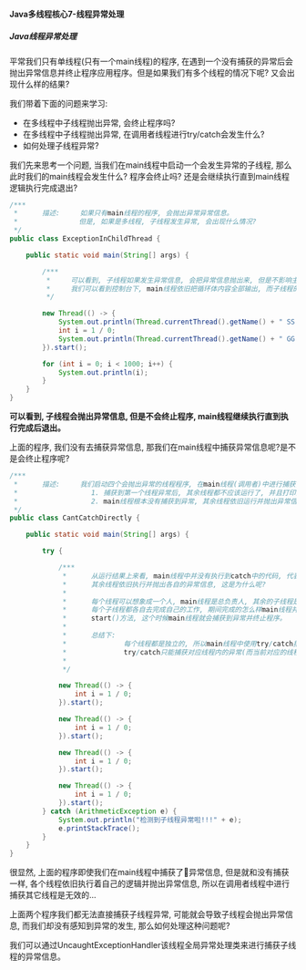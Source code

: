 #### Java多线程核心7-线程异常处理

##### Java线程异常处理

平常我们只有单线程(只有一个main线程)的程序, 在遇到一个没有捕获的异常后会抛出异常信息并终止程序应用程序。但是如果我们有多个线程的情况下呢? 又会出现什么样的结果?


我们带着下面的问题来学习:
  * 在多线程中子线程抛出异常, 会终止程序吗?
  * 在多线程中子线程抛出异常, 在调用者线程进行try/catch会发生什么?
  * 如何处理子线程异常?




我们先来思考一个问题, 当我们在main线程中启动一个会发生异常的子线程, 那么此时我们的main线程会发生什么? 程序会终止吗? 还是会继续执行直到main线程逻辑执行完成退出?

```java
/***
 *      描述:     如果只有main线程的程序, 会抛出异常异常信息。
 *               但是, 如果是多线程, 子线程发生异常, 会出现什么情况?
 */
public class ExceptionInChildThread {

    public static void main(String[] args) {

        /***
         *     可以看到, 子线程如果发生异常信息, 会把异常信息抛出来, 但是不影响主线程main的执行
         *     我们可以看到控制台下, main线程依旧把循环体内容全部输出, 而子线程的异常信息会沉没在一大串内容中...
         */

        new Thread(() -> {
            System.out.println(Thread.currentThread().getName() + " SS ");
            int i = 1 / 0;
            System.out.println(Thread.currentThread().getName() + " GG ");
        }).start();

        for (int i = 0; i < 1000; i++) {
            System.out.println(i);
        }
    }
}
```

**可以看到, 子线程会抛出异常信息, 但是不会终止程序, main线程继续执行直到执行完成后退出。**


上面的程序, 我们没有去捕获异常信息, 那我们在main线程中捕获异常信息呢?是不是会终止程序呢?

```java
/***
 *      描述:     我们启动四个会抛出异常的线程程序, 在main线程(调用者)中进行捕获, 会发生什么情况?
 *                  1. 捕获到第一个线程异常后, 其余线程都不应该运行了, 并且打印出异常信息
 *                  2. main线程根本没有捕获到异常, 其余线程依旧运行并抛出异常信息
 */
public class CantCatchDirectly {

    public static void main(String[] args) {

        try {

            /***
             *      从运行结果上来看, main线程中并没有执行到catch中的代码, 代表子线程的异常在main线程没捕获到
             *      其余线程依旧执行并抛出各自的异常信息, 这是为什么呢?
             *
             *      每个线程可以想象成一个人, main线程是总负责人, 其余的子线程是工作人员, 而main线程说大家都去工作吧调用start()方法
             *      每个子线程都各自去完成自己的工作, 期间完成的怎么样main线程并不清楚, 而只有在main线程中不小心让一个工作线程启动1次以上
             *      start()方法, 这个时候main线程就会捕获到异常并终止程序。
             *
             *      总结下:
             *              每个线程都是独立的, 所以main线程中使用try/catch捕获子线程异常是无法捕捉到的,
             *              try/catch只能捕获对应线程内的异常(而当前对应的线程是main线程中发生的异常信息)
             *
             */

            new Thread(() -> {
                int i = 1 / 0;
            }).start();

            new Thread(() -> {
                int i = 1 / 0;
            }).start();

            new Thread(() -> {
                int i = 1 / 0;
            }).start();

            new Thread(() -> {
                int i = 1 / 0;
            }).start();
        } catch (ArithmeticException e) {
            System.out.println("检测到子线程异常啦!!!" + e);
            e.printStackTrace();
        }
    }
}
```

很显然, 上面的程序即使我们在main线程中捕获了异常信息, 但是就和没有捕获一样, 各个线程依旧执行着自己的逻辑并抛出异常信息, 所以在调用者线程中进行捕获其它线程是无效的...


上面两个程序我们都无法直接捕获子线程异常, 可能就会导致子线程会抛出异常信息, 而我们却没有感知到异常的发生, 那么如何处理这种问题呢?

我们可以通过UncaughtExceptionHandler该线程全局异常处理类来进行捕获子线程的异常信息。
